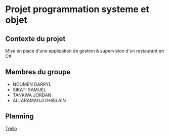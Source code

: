 # Projet programmation systeme et objet

## Contexte du projet
Mise en place d'une application de gestion & supervision d'un restaurant en C#

## Membres du groupe 
- NOUMEN DARRYL
- SIKATI SAMUEL
- TANKWA JORDAN
- ALLARAMADJI GHISLAIN

## Planning
[Trello](https://trello.com/b/cxF5I5xr/trello-planning)
